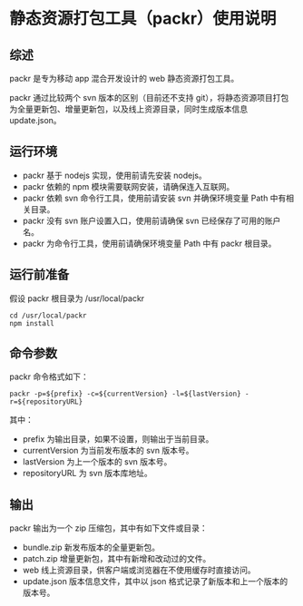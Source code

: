 # 静态资源打包工具（packr）使用说明

## 综述

packr 是专为移动 app 混合开发设计的 web 静态资源打包工具。

packr 通过比较两个 svn 版本的区别（目前还不支持 git），将静态资源项目打包为全量更新包、增量更新包，以及线上资源目录，同时生成版本信息 update.json。

## 运行环境

* packr 基于 nodejs 实现，使用前请先安装 nodejs。
* packr 依赖的 npm 模块需要联网安装，请确保连入互联网。
* packr 依赖 svn 命令行工具，使用前请安装 svn 并确保环境变量 Path 中有相关目录。
* packr 没有 svn 账户设置入口，使用前请确保 svn 已经保存了可用的账户名。
* packr 为命令行工具，使用前请确保环境变量 Path 中有 packr 根目录。

## 运行前准备

假设 packr 根目录为 /usr/local/packr

```
cd /usr/local/packr
npm install
```

## 命令参数

packr 命令格式如下：

```
packr -p=${prefix} -c=${currentVersion} -l=${lastVersion} -r=${repositoryURL}
```

其中：

* prefix 为输出目录，如果不设置，则输出于当前目录。
* currentVersion 为当前发布版本的 svn 版本号。
* lastVersion 为上一个版本的 svn 版本号。
* repositoryURL 为 svn 版本库地址。

## 输出

packr 输出为一个 zip 压缩包，其中有如下文件或目录：

* bundle.zip 新发布版本的全量更新包。
* patch.zip 增量更新包，其中有新增和改动过的文件。
* web 线上资源目录，供客户端或浏览器在不使用缓存时直接访问。
* update.json 版本信息文件，其中以 json 格式记录了新版本和上一个版本的版本号。
